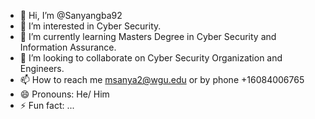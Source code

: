 - 👋 Hi, I’m @Sanyangba92
- 👀 I’m interested in Cyber Security. 
- 🌱 I’m currently learning Masters Degree in Cyber Security and Information Assurance. 
- 💞️ I’m looking to collaborate on Cyber Security Organization and Engineers. 
- 📫 How to reach me msanya2@wgu.edu or by phone +16084006765
- 😄 Pronouns: He/ Him
- ⚡ Fun fact: ...

<!---
Sanyangba92/Sanyangba92 is a ✨ special ✨ repository because its `README.md` (this file) appears on your GitHub profile.
You can click the Preview link to take a look at your changes.
--->

